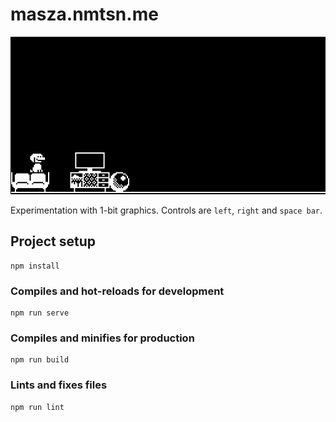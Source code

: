 # masza.nmtsn.me

<p align="center">
  <img alt="Animation test" src="images/masza_walk_test2.gif"/>
</p>

Experimentation with 1-bit graphics. Controls are `left`, `right` and `space bar`.

## Project setup
```
npm install
```

### Compiles and hot-reloads for development
```
npm run serve
```

### Compiles and minifies for production
```
npm run build
```

### Lints and fixes files
```
npm run lint
```
